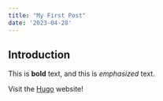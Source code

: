 ```yaml
---
title: "My First Post"
date: '2023-04-28'
---
```

## Introduction

This is **bold** text, and this is *emphasized* text.

Visit the [Hugo](https://gohugo.io) website!